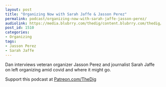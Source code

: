 ```yaml
---
layout: post
title: "Organizing Now with Sarah Jaffe & Jasson Perez"
permalink: podcast/organizing-now-with-sarah-jaffe-jasson-perez/
audiolink: https://media.blubrry.com/thedig/content.blubrry.com/thedig/The_Dig-EP_251-SJ-JP.mp3
post_id: 1510
categories: 
- Organizing
tags: 
- Jasson Perez
- Sarah Jaffe
---
```


Dan interviews veteran organizer Jasson Perez and journalist Sarah Jaffe on left organizing amid covid and where it might go.

Support this podcast at 
[Patreon.com/TheDig](https://Patreon.com/TheDig)